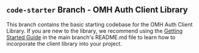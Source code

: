 ## `code-starter` Branch - OMH Auth Client Library

This branch contains the basic starting codebase for the OMH Auth Client Library. If you are new to the library, we recommend using the [Getting Started Guide](https://github.com/openmobilehub/omh-auth#clone-the-repository) in the main branch's README.md file to learn how to incorporate the client library into your project.

